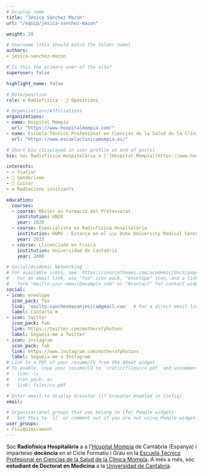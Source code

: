 ```yaml
---
# Display name
title: "Jésica Sánchez Mazón"
url: "/equip/jesica-sanchez-mazon"

weight: 20

# Username (this should match the folder name)
authors:
- jesica-sanchez-mazon

# Is this the primary user of the site?
superuser: false

highlight_name: false

# Role/position
role: ☢️ Radiofísica · 📝 Oposicions

# Organizations/Affiliations
organizations:
- name: Hospital Mompía
  url: "https://www.hospitalmompia.com/"
- name: Escuela Técnico Profesional en Ciencias de la Salud de la Clínica Mompía
  url: "https://www.escuelaclinicamompia.es/"

# Short bio (displayed in user profile at end of posts)
bio: Soc Radiofísica Hospitalària a l'[Hospital Mompía](https://www.hospitalmompia.com/) de Cantàbria (Espanya) i una estudiant de Doctorat en Medicina a la [Universidad de Cantabria](https://web.unican.es/en/Pages/default.aspx).

interests:
- ✈️ Viatjar 
- 🥾 Senderisme
- 🍳 Cuinar 
- ☢️ Radiacions ionitzants

education:
  courses:
  - course: Màster en Formació del Professorat
    institution: UNIR
    year: 2020
  - course: Especialista en Radiofísica Hospitalària
    institution: HUMV · Estança en el 🇺🇸 Duke University Medical Center
    year: 2013
  - course: Llicenciada en Física
    institution: Universidad de Cantabria
    year: 2008

# Social/Academic Networking
# For available icons, see: https://sourcethemes.com/academic/docs/page-builder/#icons
#   For an email link, use "fas" icon pack, "envelope" icon, and a link in the
#   form "mailto:your-email@example.com" or "#contact" for contact widget.
social:
- icon: envelope
  icon_pack: fas
  link: 'mailto:sanchezmazonjesica@gmail.con'  # For a direct email link, use "mailto:test@example.org".
  label: Contacta'm
- icon: twitter
  icon_pack: fab
  link: https://twitter.com/motherofphotons
  label: Segueix-me a Twitter
- icon: instagram
  icon_pack: fab
  link: https://www.instagram.com/motherofphotons
  label: Segueix-me a Instagram
# Link to a PDF of your resume/CV from the About widget.
# To enable, copy your resume/CV to `static/files/cv.pdf` and uncomment the lines below.
# - icon: cv
#   icon_pack: ai
#   link: files/cv.pdf

# Enter email to display Gravatar (if Gravatar enabled in Config)
email:

# Organizational groups that you belong to (for People widget)
#   Set this to `[]` or comment out if you are not using People widget.
user_groups:
- FisiQuímicament
---
```


Soc **Radiofísica Hospitalària** a a l'[Hospital Mompía](https://www.hospitalmompia.com/) de Cantàbria (Espanya) i imparteixo **docència** en el Cicle Formatiu i Grau en la [Escuela Técnico Profesional en Ciencias de la Salud de la Clínica Mompía](https://www.escuelaclinicamompia.es/). A més a més, sóc **estudiant de Doctorat en Medicina** a la [Universidad de Cantabria](https://web.unican.es/en/Pages/default.aspx).